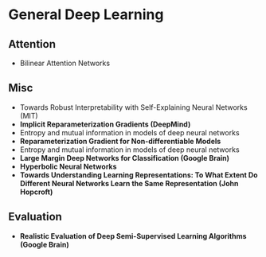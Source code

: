 # General Deep Learning

## Attention
- Bilinear Attention Networks

## Misc
- Towards Robust Interpretability with Self-Explaining Neural Networks (MIT)
- **Implicit Reparameterization Gradients (DeepMind)**
- Entropy and mutual information in models of deep neural networks
- **Reparameterization Gradient for Non-differentiable Models**
- Entropy and mutual information in models of deep neural networks
- **Large Margin Deep Networks for Classification (Google Brain)**
- **Hyperbolic Neural Networks**
- **Towards Understanding Learning Representations: To What Extent Do Different Neural Networks Learn the Same Representation (John Hopcroft)**

## Evaluation
- **Realistic Evaluation of Deep Semi-Supervised Learning Algorithms (Google Brain)**
